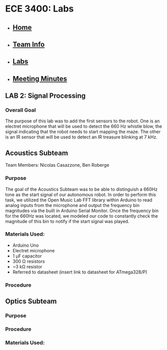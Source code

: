 # ECE 3400: Labs
* ## [Home](./index.md)
* ## [Team Info](./info.md)
* ## [Labs](./labs.md)
* ## [Meeting Minutes](./minutes.md)

## LAB 2: Signal Processing

### Overall Goal

The purpose of this lab was to add the first sensors to the robot. One is an electret microphone that will be used to detect the 660 Hz whistle blow, the signal indicating that the robot needs to start mapping the maze. The other is an IR sensor that will be used to detect an IR treasure blinking at 7 kHz.

## Acoustics Subteam

Team Members: Nicolas Casazzone, Ben Roberge 


### Purpose

The goal of the Acoustics Subteam was to be able to distinguish a 660Hz tone as the start signal of our autonomous robot. In order to perform this task,
we utilized the Open Music Lab FFT library within Arduino to read analog inputs from the microphone and output the frequency bin magnitudes via the built in Arduino Serial
Monitor. Once the frequency bin for the 660Hz was located, we modeled our code to constantly check the magnitude of this bin to notify if the start signal was played.

### Materials Used:

* Arduino Uno
* Electret microphone
* 1 µF capacitor
* 300 Ω resistors
* ~3 kΩ resistor
* Referred to datasheet (insert link to datasheet for ATmega328/P)

### Procedure




## Optics Subteam

### Purpose


### Procedure


### Materials Used: